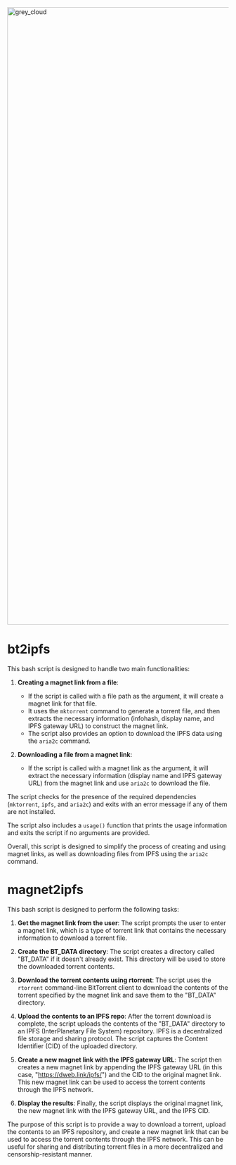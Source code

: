 <img width="1404" alt="grey_cloud" src="https://github.com/aurora-codes/bt2ipfs/assets/87864952/df038196-7559-4550-a559-b997720e154d">

# bt2ipfs
This bash script is designed to handle two main functionalities:

1. **Creating a magnet link from a file**:
   - If the script is called with a file path as the argument, it will create a magnet link for that file.
   - It uses the `mktorrent` command to generate a torrent file, and then extracts the necessary information (infohash, display name, and IPFS gateway URL) to construct the magnet link.
   - The script also provides an option to download the IPFS data using the `aria2c` command.

2. **Downloading a file from a magnet link**:
   - If the script is called with a magnet link as the argument, it will extract the necessary information (display name and IPFS gateway URL) from the magnet link and use `aria2c` to download the file.

The script checks for the presence of the required dependencies (`mktorrent`, `ipfs`, and `aria2c`) and exits with an error message if any of them are not installed.

The script also includes a `usage()` function that prints the usage information and exits the script if no arguments are provided.

Overall, this script is designed to simplify the process of creating and using magnet links, as well as downloading files from IPFS using the `aria2c` command.

# magnet2ipfs
This bash script is designed to perform the following tasks:

1. **Get the magnet link from the user**: The script prompts the user to enter a magnet link, which is a type of torrent link that contains the necessary information to download a torrent file.

2. **Create the BT_DATA directory**: The script creates a directory called "BT_DATA" if it doesn't already exist. This directory will be used to store the downloaded torrent contents.

3. **Download the torrent contents using rtorrent**: The script uses the `rtorrent` command-line BitTorrent client to download the contents of the torrent specified by the magnet link and save them to the "BT_DATA" directory.

4. **Upload the contents to an IPFS repo**: After the torrent download is complete, the script uploads the contents of the "BT_DATA" directory to an IPFS (InterPlanetary File System) repository. IPFS is a decentralized file storage and sharing protocol. The script captures the Content Identifier (CID) of the uploaded directory.

5. **Create a new magnet link with the IPFS gateway URL**: The script then creates a new magnet link by appending the IPFS gateway URL (in this case, "https://dweb.link/ipfs/") and the CID to the original magnet link. This new magnet link can be used to access the torrent contents through the IPFS network.

6. **Display the results**: Finally, the script displays the original magnet link, the new magnet link with the IPFS gateway URL, and the IPFS CID.

The purpose of this script is to provide a way to download a torrent, upload the contents to an IPFS repository, and create a new magnet link that can be used to access the torrent contents through the IPFS network. This can be useful for sharing and distributing torrent files in a more decentralized and censorship-resistant manner.
